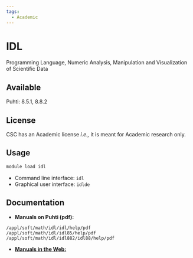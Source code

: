 ```yaml
---
tags:
  - Academic
---
```


# IDL

Programming Language, Numeric Analysis, Manipulation and Visualization of Scientific Data

## Available

Puhti: 8.5.1, 8.8.2

## License

CSC has an Academic license *i.e.,* it is meant for Academic research only.

## Usage

```bash
module load idl
```

* Command line interface: `idl`
* Graphical user interface: `idlde`

## Documentation

* **Manuals on Puhti (pdf):**

```text
/appl/soft/math/idl/idl/help/pdf
/appl/soft/math/idl/idl85/help/pdf
/appl/soft/math/idl/idl882/idl88/help/pdf
```

* [**Manuals in the Web:**](https://www.nv5geospatialsoftware.com/docs/routines-135.html)
